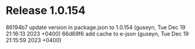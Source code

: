 # Release 1.0.154

86194b7 update version in package.json to 1.0.154 (guseyn, Tue Dec 19 21:16:13 2023 +0400)
66d69f6 add cache to e-json (guseyn, Tue Dec 19 21:15:59 2023 +0400)

